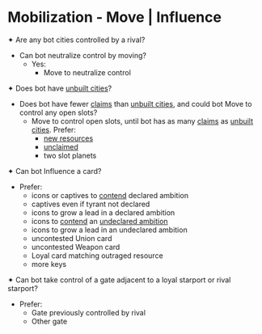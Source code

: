 # Mobilization - Move | Influence

✦ Are any bot cities controlled by a rival?

- Can bot neutralize control by moving?
	- Yes:
		- Move to neutralize control

✦ Does bot have <ins>unbuilt cities</ins>?

- Does bot have fewer <ins>claims</ins> than <ins>unbuilt cities</ins>, and could bot Move to control any open slots?
	- Move to control open slots, until bot has as many <ins>claims</ins> as <ins>unbuilt cities</ins>. Prefer:
		- <ins>new resources</ins>
		- <ins>unclaimed</ins>
		- two slot planets

✦ Can bot Influence a card?

- Prefer:
	- icons or captives to <ins>contend</ins> declared ambition
	- captives even if tyrant not declared
	- icons to grow a lead in a declared ambition
	- icons to <ins>contend</ins> an <ins>undeclared ambition</ins>
	- icons to grow a lead in an undeclared ambition
	- uncontested Union card
	- uncontested Weapon card
	- Loyal card matching outraged resource
	- more keys

✦ Can bot take control of a gate adjacent to a loyal starport or rival starport?

- Prefer:
	- Gate previously controlled by rival
	- Other gate

<div class="pagebreak"> </div>
